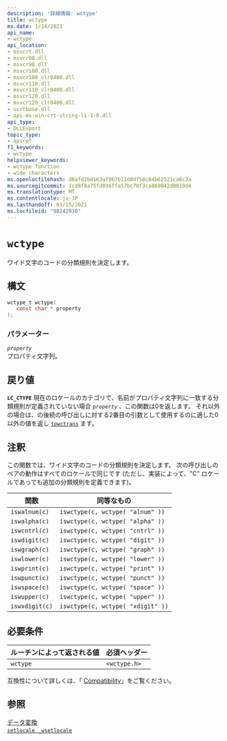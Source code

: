```yaml
---
description: '詳細情報: wctype'
title: wctype
ms.date: 1/14/2021
api_name:
- wctype
api_location:
- msvcrt.dll
- msvcr80.dll
- msvcr90.dll
- msvcr100.dll
- msvcr100_clr0400.dll
- msvcr110.dll
- msvcr110_clr0400.dll
- msvcr120.dll
- msvcr120_clr0400.dll
- ucrtbase.dll
- api-ms-win-crt-string-l1-1-0.dll
api_type:
- DLLExport
topic_type:
- apiref
f1_keywords:
- wctype
helpviewer_keywords:
- wctype function
- wide characters
ms.openlocfilehash: d0afd2bd163af967b11d0df58c84b62521ca6c2a
ms.sourcegitcommit: 1cd8f8a75fd036ffa57bc70f3ca869042d8019d4
ms.translationtype: MT
ms.contentlocale: ja-JP
ms.lasthandoff: 01/15/2021
ms.locfileid: "98242930"
---
```

# `wctype`

ワイド文字のコードの分類規則を決定します。

## <a name="syntax"></a>構文

```C
wctype_t wctype(
   const char * property
);
```

### <a name="parameters"></a>パラメーター

*`property`*\
プロパティ文字列。

## <a name="return-value"></a>戻り値

**`LC_CTYPE`** 現在のロケールのカテゴリで、名前がプロパティ文字列に一致する分類規則が定義されていない場合 *`property`* 、この関数は0を返します。 それ以外の場合は、の後続の呼び出しに対する2番目の引数として使用するのに適した0以外の値を返し [`towctrans`](towctrans.md) ます。

## <a name="remarks"></a>注釈

この関数では、ワイド文字のコードの分類規則を決定します。 次の呼び出しのペアの動作はすべてのロケールで同じです (ただし、実装によって、"C" ロケールであっても追加の分類規則を定義できます)。

|関数|同等なもの|
|--------------|-------------|
|`iswalnum(c)`|`iswctype(c, wctype( "alnum" ))`|
|`iswalpha(c)`|`iswctype(c, wctype( "alpha" ))`|
|`iswcntrl(c)`|`iswctype(c, wctype( "cntrl" ))`|
|`iswdigit(c)`|`iswctype(c, wctype( "digit" ))`|
|`iswgraph(c)`|`iswctype(c, wctype( "graph" ))`|
|`iswlower(c)`|`iswctype(c, wctype( "lower" ))`|
|`iswprint(c)`|`iswctype(c, wctype( "print" ))`|
|`iswpunct(c)`|`iswctype(c, wctype( "punct" ))`|
|`iswspace(c)`|`iswctype(c, wctype( "space" ))`|
|`iswupper(c)`|`iswctype(c, wctype( "upper" ))`|
|`iswxdigit(c)`|`iswctype(c, wctype( "xdigit" ))`|

## <a name="requirements"></a>必要条件

|ルーチンによって返される値|必須ヘッダー|
|-------------|---------------------|
|`wctype`|`<wctype.h>`|

互換性について詳しくは、「 [Compatibility](../../c-runtime-library/compatibility.md)」をご覧ください。

## <a name="see-also"></a>参照

[データ変換](../../c-runtime-library/data-conversion.md)\
[`setlocale`, `_wsetlocale`](setlocale-wsetlocale.md)

